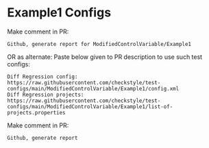 # Example1 Configs
Make comment in PR:
```
Github, generate report for ModifiedControlVariable/Example1
```
OR as alternate:
Paste below given to PR description to use such test configs:
```
Diff Regression config: https://raw.githubusercontent.com/checkstyle/test-configs/main/ModifiedControlVariable/Example1/config.xml
Diff Regression projects: https://raw.githubusercontent.com/checkstyle/test-configs/main/ModifiedControlVariable/Example1/list-of-projects.properties
```
Make comment in PR:
```
Github, generate report
```
